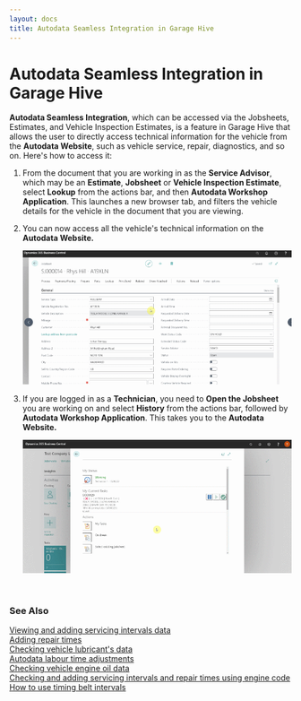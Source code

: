 ```yaml
---
layout: docs
title: Autodata Seamless Integration in Garage Hive
---
```


# Autodata Seamless Integration in Garage Hive

**Autodata Seamless Integration**, which can be accessed via the Jobsheets, Estimates, and Vehicle Inspection Estimates, is a feature in Garage Hive that allows the user to directly access technical information for the vehicle from the **Autodata Website**, such as vehicle service, repair, diagnostics, and so on. Here's how to access it:

1. From the document that you are working in as the **Service Advisor**, which may be an **Estimate**, **Jobsheet** or **Vehicle Inspection Estimate**, select **Lookup** from the actions bar, and then **Autodata Workshop Application**. This launches a new browser tab, and filters the vehicle details for the vehicle in the document that you are viewing.
2. You can now access all the vehicle's technical information on the **Autodata Website.**

   ![](media/garagehive-autodata-seamless-integration1.gif)

3. If you are logged in as a **Technician**, you need to **Open the Jobsheet** you are working on and select **History** from the actions bar, followed by **Autodata Workshop Application**. This takes you to the **Autodata Website.**

   ![](media/garagehive-autodata-seamless-integration2.gif)


<br>

### **See Also**

[Viewing and adding servicing intervals data](garagehive-autodata-viewing-and-adding-servicing-intervals.html) \
[Adding repair times](garagehive-autodata-adding-repair-times.html) \
[Checking vehicle lubricant's data](garagehive-autodata-checking-vehicle-lubricant-data.html) \
[Autodata labour time adjustments](garagehive-autodata-labour-time-adjustment.html) \
[Checking vehicle engine oil data](garagehive-autodata-viewing-vehicle-engine-oil-data.html) \
[Checking and adding servicing intervals and repair times using engine code](garagehive-autodata-checking-servicing-intervals-and-adding-repair-times-using-engine-code.html) \
[How to use timing belt intervals](garagehive-timing-belt-intervals-how-to-use-timing-belt-intervals.html)


